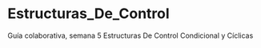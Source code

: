 # Estructuras_De_Control
Guía colaborativa, semana 5 Estructuras De Control Condicional y Cíclicas 
